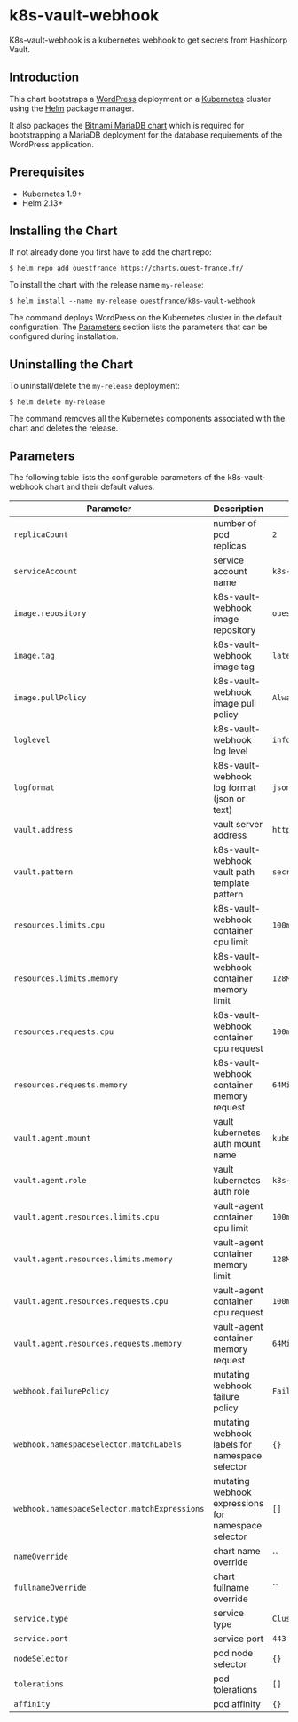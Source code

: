 # k8s-vault-webhook

K8s-vault-webhook is a kubernetes webhook to get secrets from Hashicorp Vault.

## Introduction

This chart bootstraps a [WordPress](https://github.com/bitnami/bitnami-docker-wordpress) deployment on a [Kubernetes](http://kubernetes.io) cluster using the [Helm](https://helm.sh) package manager.

It also packages the [Bitnami MariaDB chart](https://github.com/kubernetes/charts/tree/master/stable/mariadb) which is required for bootstrapping a MariaDB deployment for the database requirements of the WordPress application.

## Prerequisites

- Kubernetes 1.9+
- Helm 2.13+

## Installing the Chart

If not already done you first have to add the chart repo:

```console
$ helm repo add ouestfrance https://charts.ouest-france.fr/
```

To install the chart with the release name `my-release`:

```console
$ helm install --name my-release ouestfrance/k8s-vault-webhook
```

The command deploys WordPress on the Kubernetes cluster in the default configuration. The [Parameters](#parameters) section lists the parameters that can be configured during installation.

## Uninstalling the Chart

To uninstall/delete the `my-release` deployment:

```console
$ helm delete my-release
```

The command removes all the Kubernetes components associated with the chart and deletes the release.

## Parameters

The following table lists the configurable parameters of the k8s-vault-webhook chart and their default values.

|            Parameter                          |                                  Description                    |                           Default                            |
| --------------------------------------------- | --------------------------------------------------------------- | ------------------------------------------------------------ |
| `replicaCount`                                | number of pod replicas                                          | `2`                                                          |
| `serviceAccount`                              | service account name                                            | `k8s-vault-webhook`                                          |
| `image.repository`                            | k8s-vault-webhook image repository                              | `ouestfrance/k8s-vault-webhook`                              |
| `image.tag`                                   | k8s-vault-webhook image tag                                     | `latest`                                                     |
| `image.pullPolicy`                            | k8s-vault-webhook image pull policy                             | `Always`                                                     |
| `loglevel`                                    | k8s-vault-webhook log level                                     | `info`                                                       |
| `logformat`                                   | k8s-vault-webhook log format (json or text)                     | `json`                                                       |
| `vault.address`                               | vault server address                                            | `http://127.0.0.1:8200`                                      |
| `vault.pattern`                               | k8s-vault-webhook vault path template pattern                   | `secret/data/{{.Namespace}}/{{.Secret}}`                     |
| `resources.limits.cpu`                        | k8s-vault-webhook container cpu limit                           | `100m`                                                       |
| `resources.limits.memory`                     | k8s-vault-webhook container memory limit                        | `128Mi`                                                      |
| `resources.requests.cpu`                      | k8s-vault-webhook container cpu request                         | `100m`                                                       |
| `resources.requests.memory`                   | k8s-vault-webhook container memory request                      | `64Mi`                                                       |
| `vault.agent.mount`                           | vault kubernetes auth mount name                                | `kubernetes`                                                 |
| `vault.agent.role`                            | vault kubernetes auth role                                      | `k8s-vault-webhook`                                          |
| `vault.agent.resources.limits.cpu`            | vault-agent container cpu limit                                 | `100m`                                                       |
| `vault.agent.resources.limits.memory`         | vault-agent container memory limit                              | `128Mi`                                                      |
| `vault.agent.resources.requests.cpu`          | vault-agent container cpu request                               | `100m`                                                       |
| `vault.agent.resources.requests.memory`       | vault-agent container memory request                            | `64Mi`                                                       |
| `webhook.failurePolicy`                       | mutating webhook failure policy                                 | `Fail`                                                       |
| `webhook.namespaceSelector.matchLabels`       | mutating webhook labels for namespace selector                  | `{}`                                                         |
| `webhook.namespaceSelector.matchExpressions`  | mutating webhook expressions for namespace selector             | `[]`                                                         |
| `nameOverride`                                | chart name override                                             | ``                                                           |
| `fullnameOverride`                            | chart fullname override                                         | ``                                                           |
| `service.type`                                | service type                                                    | `ClusterIP`                                                  |
| `service.port`                                | service port                                                    | `443`                                                        |
| `nodeSelector`                                | pod node selector                                               | `{}`                                                         |
| `tolerations`                                 | pod tolerations                                                 | `[]`                                                         |
| `affinity`                                    | pod affinity                                                    | `{}`                                                         |
